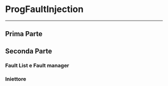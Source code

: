 # ProgFaultInjection
<hr>

## Prima Parte


## Seconda Parte

### Fault List e Fault manager

### Iniettore